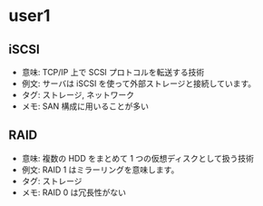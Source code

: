 # user1

## iSCSI

- 意味: TCP/IP 上で SCSI プロトコルを転送する技術
- 例文: サーバは iSCSI を使って外部ストレージと接続しています。
- タグ: ストレージ, ネットワーク
- メモ: SAN 構成に用いることが多い

## RAID

- 意味: 複数の HDD をまとめて 1 つの仮想ディスクとして扱う技術
- 例文: RAID 1 はミラーリングを意味します。
- タグ: ストレージ
- メモ: RAID 0 は冗長性がない
